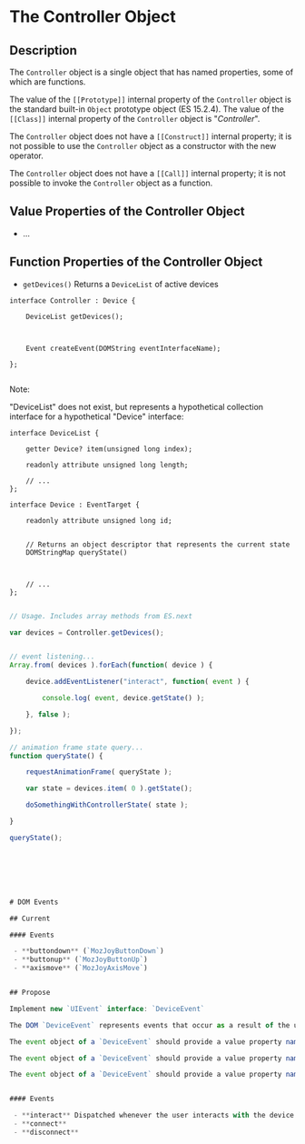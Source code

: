 # The Controller Object


## Description

The `Controller` object is a single object that has named properties, some of which are functions.

The value of the `[[Prototype]]` internal property of the `Controller` object is the standard built-in `Object` prototype object (ES 15.2.4). The value of the `[[Class]]` internal property of the `Controller` object is "*Controller*".

The `Controller` object does not have a `[[Construct]]` internal property; it is not possible to use the `Controller` object as a constructor with the new operator.

The `Controller` object does not have a `[[Call]]` internal property; it is not possible to invoke the `Controller` object as a function.


## Value Properties of the Controller Object


 - ...


## Function Properties of the Controller Object

 - `getDevices()` Returns a `DeviceList` of active devices


```
interface Controller : Device {

	DeviceList getDevices();



	Event createEvent(DOMString eventInterfaceName);

};


```

Note:

"DeviceList" does not exist, but represents a hypothetical collection interface for a hypothetical "Device" interface:

```
interface DeviceList {

	getter Device? item(unsigned long index);

	readonly attribute unsigned long length;

	// ...
};

interface Device : EventTarget {

	readonly attribute unsigned long id;


	// Returns an object descriptor that represents the current state
	DOMStringMap queryState()



	// ...
};

```



```javascript

// Usage. Includes array methods from ES.next

var devices = Controller.getDevices();


// event listening...
Array.from( devices ).forEach(function( device ) {

	device.addEventListener("interact", function( event ) {

		console.log( event, device.getState() );

	}, false );

});

// animation frame state query...
function queryState() {

	requestAnimationFrame( queryState );

	var state = devices.item( 0 ).getState();

	doSomethingWithControllerState( state );

}

queryState();







# DOM Events

## Current

#### Events

 - **buttondown** (`MozJoyButtonDown`)
 - **buttonup** (`MozJoyButtonUp`)
 - **axismove** (`MozJoyAxisMove`)


## Propose

Implement new `UIEvent` interface: `DeviceEvent`

The DOM `DeviceEvent` represents events that occur as a result of the user interacting with a device (in this case, not a keyboard and not a mouse).

The event object of a `DeviceEvent` should provide a value property named `state` who's value is an object descriptor representing the complete state of the device.

The event object of a `DeviceEvent` should provide a value property named `type` who's value is a string that describes the event that occurred as result of of the user interacting with the device.

The event object of a `DeviceEvent` should provide a value property named `type` who's value is a string that describes the event that occurred as result of of the user interacting with the device.


#### Events

 - **interact** Dispatched whenever the user interacts with the device
 - **connect**
 - **disconnect**




